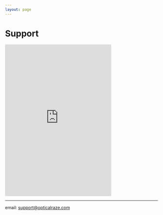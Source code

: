 ```yaml
---
layout: page
---
```


# Support

<iframe src="https://discordapp.com/widget?id=275366800298868736&theme=dark" width="350" height="500" allowtransparency="true" frameborder="0"></iframe>

---

email: support@opticalraze.com
